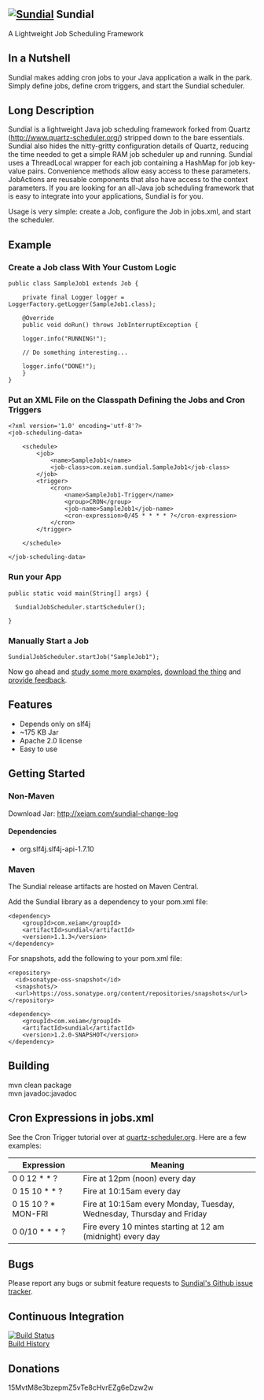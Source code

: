 ## [![Sundial](http://xeiam.com/wp-content/uploads/sundiallogo.png)](http://xeiam.com/sundial) Sundial 

A Lightweight Job Scheduling Framework

## In a Nutshell

Sundial makes adding cron jobs to your Java application a walk in the park. Simply define jobs, define crom triggers, and start the Sundial scheduler. 

## Long Description

Sundial is a lightweight Java job scheduling framework forked from
Quartz (http://www.quartz-scheduler.org/) stripped down to the bare essentials. Sundial also hides the 
nitty-gritty configuration details of Quartz, reducing the time
needed to get a simple RAM job scheduler up and running. Sundial
uses a ThreadLocal wrapper for each job containing a HashMap for
job key-value pairs. Convenience methods allow easy access to these
parameters. JobActions are reusable components that also have
access to the context parameters. If you are looking 
for an all-Java job scheduling framework that is easy to integrate
into your applications, Sundial is for you.

Usage is very simple: create a Job, configure the Job in jobs.xml, and start the scheduler.

## Example

### Create a Job class With Your Custom Logic

    public class SampleJob1 extends Job {

        private final Logger logger = LoggerFactory.getLogger(SampleJob1.class);

        @Override
        public void doRun() throws JobInterruptException {

        logger.info("RUNNING!");

        // Do something interesting...

        logger.info("DONE!");
        }
    }
    
### Put an XML File on the Classpath Defining the Jobs and Cron Triggers

    <?xml version='1.0' encoding='utf-8'?>
    <job-scheduling-data>
    
        <schedule>
            <job>
                <name>SampleJob1</name>
                <job-class>com.xeiam.sundial.SampleJob1</job-class>
            </job>
            <trigger>
                <cron>
                    <name>SampleJob1-Trigger</name>
                    <group>CRON</group>
                    <job-name>SampleJob1</job-name>
                    <cron-expression>0/45 * * * * ?</cron-expression>
                </cron>
            </trigger>
    
        </schedule>
    
    </job-scheduling-data>
    
### Run your App

    public static void main(String[] args) {
  
      SundialJobScheduler.startScheduler();
  
    }
    
### Manually Start a Job
    
    SundialJobScheduler.startJob("SampleJob1");
    
    
Now go ahead and [study some more examples](http://xeiam.com/sundial-example-code), [download the thing](http://xeiam.com/sundial-change-log) and [provide feedback](https://github.com/timmolter/Sundial/issues).

## Features
* Depends only on slf4j
* ~175 KB Jar
* Apache 2.0 license
* Easy to use

## Getting Started
### Non-Maven
Download Jar: http://xeiam.com/sundial-change-log
#### Dependencies
* org.slf4j.slf4j-api-1.7.10

### Maven
The Sundial release artifacts are hosted on Maven Central.

Add the Sundial library as a dependency to your pom.xml file:

    <dependency>
        <groupId>com.xeiam</groupId>
        <artifactId>sundial</artifactId>
        <version>1.1.3</version>
    </dependency>

For snapshots, add the following to your pom.xml file:

    <repository>
      <id>sonatype-oss-snapshot</id>
      <snapshots/>
      <url>https://oss.sonatype.org/content/repositories/snapshots</url>
    </repository>
    
    <dependency>
        <groupId>com.xeiam</groupId>
        <artifactId>sundial</artifactId>
        <version>1.2.0-SNAPSHOT</version>
    </dependency>

## Building
mvn clean package  
mvn javadoc:javadoc  

## Cron Expressions in jobs.xml

See the Cron Trigger tutorial over at [quartz-scheduler.org](http://www.quartz-scheduler.org/documentation/quartz-2.2.x/tutorials/crontrigger).
Here are a few examples:  

Expression | Meaning 
------------- | -------------
0 0 12 * * ? | Fire at 12pm (noon) every day
0 15 10 * * ? | Fire at 10:15am every day
0 15 10 ? * MON-FRI | Fire at 10:15am every Monday, Tuesday, Wednesday, Thursday and Friday
0 0/10 * * * ? | Fire every 10 mintes starting at 12 am (midnight) every day

## Bugs
Please report any bugs or submit feature requests to [Sundial's Github issue tracker](https://github.com/timmolter/Sundial/issues).  

## Continuous Integration
[![Build Status](https://travis-ci.org/timmolter/Sundial.png?branch=develop)](https://travis-ci.org/timmolter/Sundial.png)  
[Build History](https://travis-ci.org/timmolter/Sundial/builds)  

## Donations
15MvtM8e3bzepmZ5vTe8cHvrEZg6eDzw2w  
